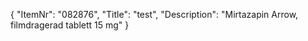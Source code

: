 {
  "ItemNr": "082876",
  "Title": "test",
  "Description": "Mirtazapin Arrow, filmdragerad tablett 15 mg"
}